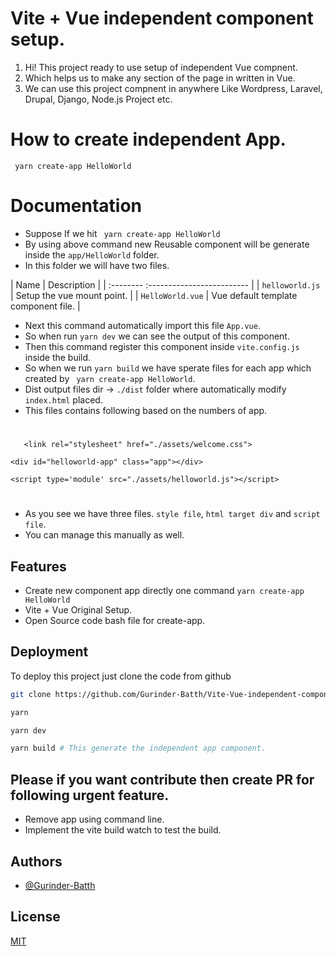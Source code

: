 
# Vite + Vue independent component setup.

1. Hi! This project ready to use setup of independent Vue compnent. 
2. Which helps us to make any section of the page in written in Vue.
3. We can use this project compnent in anywhere Like Wordpress, Laravel, Drupal, Django, Node.js Project etc.

# How to create independent App.

`  yarn create-app HelloWorld `    
#
# Documentation 
- Suppose If we hit `  yarn create-app HelloWorld ` 
- By using above command new Reusable component will be generate inside the `app/HelloWorld` folder.
- In this folder we will have two files. 

| Name            | Description                |
| :--------       :------------------------- |
| `helloworld.js` | Setup the vue mount point. |
| `HelloWorld.vue` | Vue default template component file. |

- Next this command automatically import this file `App.vue`.
- So when run `yarn dev` we can see the output of this component.
- Then this command register this component inside `vite.config.js` inside the build.
- So when we run `yarn build` we have sperate files for each app which created by `  yarn create-app HelloWorld `.
- Dist output files dir -> `./dist` folder where automatically modify `index.html` placed.
- This files contains following based on the numbers of app.
#
`    <link rel="stylesheet" href="./assets/welcome.css"> `

`<div id="helloworld-app" class="app"></div>`

` <script type='module' src="./assets/helloworld.js"></script> `

#

 - As you see we have three files. `style file`, `html target div` and `script file`.
- You can manage this manually as well.


## Features

- Create new component app directly one command `yarn create-app HelloWorld`
- Vite + Vue Original Setup.
- Open Source code bash file for create-app.

## Deployment

To deploy this project just clone the code from github

```bash
git clone https://github.com/Gurinder-Batth/Vite-Vue-independent-component-setup-.git
```
```bash
yarn
```

```bash
yarn dev 
```


```bash
yarn build # This generate the independent app component. 
```

## Please if you want contribute then create PR for following urgent feature.

- Remove app using command line.
- Implement the vite build watch to test the build.


## Authors

- [@Gurinder-Batth](https://github.com/Gurinder-Batth/)


## License

[MIT](https://raw.githubusercontent.com/Gurinder-Batth/push-notification-alert-web/main/LICENSE)


